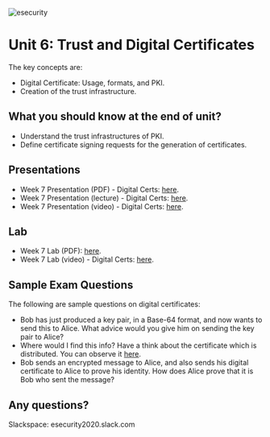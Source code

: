 ![esecurity](https://raw.githubusercontent.com/billbuchanan/esecurity/master/z_associated/esecurity_graphics.jpg)

# Unit 6: Trust and Digital Certificates

The key concepts are:

* Digital Certificate: Usage, formats, and PKI.
* Creation of the trust infrastructure.

## What you should know at the end of unit?

* Understand the trust infrastructures of PKI.
* Define certificate signing requests for the generation of certificates.

## Presentations

* Week 7 Presentation (PDF) - Digital Certs: [here](https://asecuritysite.com/public/chapter06_digital_cert.pdf).
* Week 7 Presentation (lecture) - Digital Certs: [here](https://youtu.be/2ptgq8u0I5g).
* Week 7 Presentation (video) - Digital Certs: [here](https://youtu.be/ZJ2G8KC1zDs).

## Lab

* Week 7 Lab (PDF): [here](https://github.com/billbuchanan/esecurity/tree/master/unit06_trust_dig_cert/lab).
* Week 7 Lab (video) - Digital Certs: [here](https://www.youtube.com/watch?v=-uNQFv0GTZc).

## Sample Exam Questions

The following are sample questions on digital certificates:

* Bob has just produced a key pair, in a Base-64 format, and now wants to send this to Alice. What advice would you give him on sending the key pair to Alice?
* Where would I find this info? Have a think about the certificate which is distributed. You can observe it [here](https://www.youtube.com/watch?v=GLOObdTy5uY).
* Bob sends an encrypted message to Alice, and also sends his digital certificate to Alice to prove his identity. How does Alice prove that it is Bob who sent the message?

## Any questions?

Slackspace: esecurity2020.slack.com



